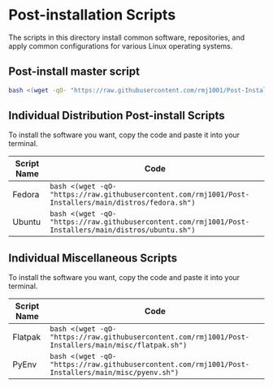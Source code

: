 <!--
##############################################
#   Author(s): RMCJ <rmichael1001@gmail.com>
#   Project: HeckerShell
#   Version: 1.0
#
#   Usage: n/a
#
#   Description: Distro post-install info
#
##############################################
-->
# Post-installation Scripts

The scripts in this directory install common software, repositories, and apply
common configurations for various Linux operating systems.

## Post-install master script

```bash
bash <(wget -qO- "https://raw.githubusercontent.com/rmj1001/Post-Installers/main/postinstall")
```

## Individual Distribution Post-install Scripts

To install the software you want, copy the code and paste it into your terminal.

| Script Name | Code                                                                                                       |
| ----------- | ---------------------------------------------------------------------------------------------------------- |
| Fedora      | ```bash <(wget -qO- "https://raw.githubusercontent.com/rmj1001/Post-Installers/main/distros/fedora.sh")``` |
| Ubuntu      | ```bash <(wget -qO- "https://raw.githubusercontent.com/rmj1001/Post-Installers/main/distros/ubuntu.sh")``` |

## Individual Miscellaneous Scripts

To install the software you want, copy the code and paste it into your terminal.

| Script Name | Code                                                                                                     |
| ----------- | -------------------------------------------------------------------------------------------------------- |
| Flatpak     | ```bash <(wget -qO- "https://raw.githubusercontent.com/rmj1001/Post-Installers/main/misc/flatpak.sh")``` |
| PyEnv       | ```bash <(wget -qO- "https://raw.githubusercontent.com/rmj1001/Post-Installers/main/misc/pyenv.sh")```   |
